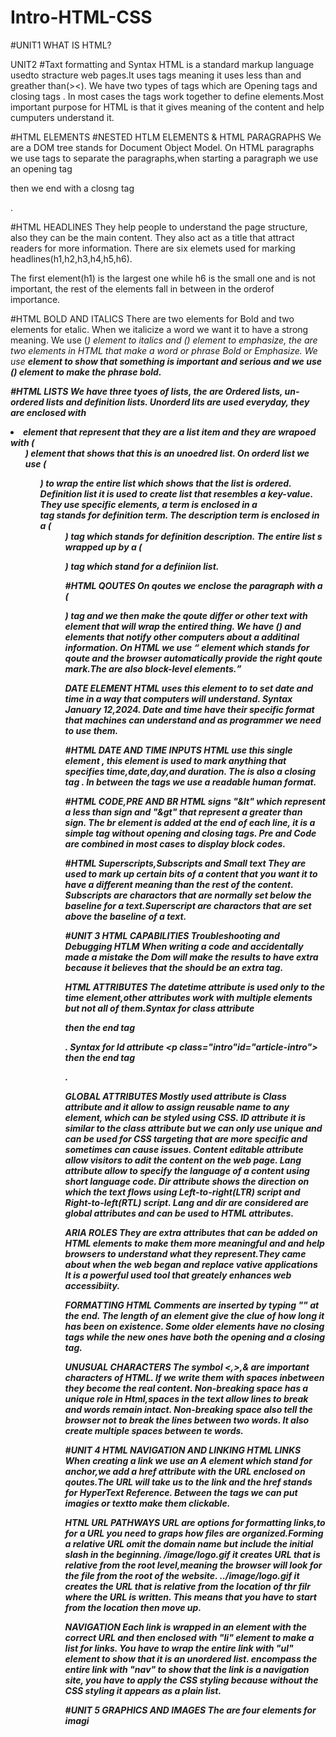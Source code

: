 # Intro-HTML-CSS    
#UNIT1
WHAT IS HTML?

UNIT2
#Taxt formatting and Syntax
HTML is a standard markup language usedto stracture web pages.It uses tags meaning it uses less than and greather than(><). We have two types of tags which are Opening tags <h> and closing tags </h>. In most cases the tags work together to define elements.Most important purpose for HTML is that it gives meaning of the content and help cumputers understand it.

#HTML ELEMENTS
#NESTED HTLM ELEMENTS & HTML PARAGRAPHS
We are a DOM tree stands for Document Object Model.
On HTML paragraphs we use tags to separate the paragraphs,when starting a paragraph we use an opening tag<p> then we end with a closng tag</p>.

#HTML HEADLINES
They help people to understand the page structure, also they can be the main content. They also act as a title that attract readers for more information. There are six elemets used for marking headlines(h1,h2,h3,h4,h5,h6).

The first element(h1) is the largest one while h6 is the small one and is not important, the rest of the elements fall in between in the orderof importance.

#HTML BOLD AND ITALICS
There are two elements for Bold and two elements for etalic. When we italicize a word we want it to have a strong meaning.
We use (<i>) element to italics and (<em>) element to emphasize, the are two elements in HTML that make a word or phrase Bold or Emphasize. We use <strong> element to show that something is important and serious and we use (<b>) element to make the phrase bold.

#HTML LISTS
We have three tyoes of lists, the are Ordered lists, un-ordered lists and definition lists. Unorderd lits are used everyday, they are enclosed with <li> element that represent that they are a list item and they are wrapoed with (<ul>) element that shows that this is an unoedred list.
On orderd list we use (<ol>) to wrap the entire list which shows that the list is ordered.
Definition list it is used to create list that resembles a key-value. They use specific elements, a term is enclosed in a <dt> tag stands for definition term. The description term is enclosed in a (<dd>) tag which stands for definition description. The entire list s wrapped up by a (<dl>) tag which stand for a definiion list.

#HTML QOUTES
On qoutes we enclose the paragraph with a (<p>) tag and we then make the qoute differ or other text with <blockqoute> element that will wrap the entired thing.
We have (<cite>) and <blockqoute> elements that notify other computers about a additinal information.
On HTML we use <q> element which stands for qoute and the browser automatically provide the right qoute mark.The are also block-level elements.

DATE ELEMENT
HTML uses this element to to set date and time in a way that computers will understand.
Syntax <time datetime="2024-01-12">January 12,2024</time>. Date and time have their specific format that machines can understand and as programmer we need to use them.

#HTML DATE AND TIME INPUTS
HTML use this single element <time>, this element is used to mark anything that specifies time,date,day,and duration. The is also a closing tag </time>.
In between the tags we use a readable human format.

#HTML CODE,PRE AND BR
HTML signs "&lt" which represent a less than sign and "&gt" that represent a greater than sign.
The br element is added at the end of each line, it is a simple tag without opening and closing tags. Pre and Code are combined in most cases to display block codes.

#HTML Superscripts,Subscripts and Small text
They are used to mark up certain bits of a content that you want it to have a different meaning than the rest of the content.
Subscripts are charactors that are normally set below the baseline for a text.Superscript are charactors that are set above the baseline of a text.

#UNIT 3
HTML CAPABILITIES
Troubleshooting and Debugging HTLM 
When writing a code and accidentally made a mistake the Dom will make the results to have extra because it believes that the should be an extra tag.

HTML ATTRIBUTES
The datetime attribute is used only to the time element,other attributes work with multiple elements but not all of them.Syntax for class attribute <p class="intro"> then the end tag </p>.
Syntax for Id attribute <p class="intro"id="article-intro"> then the end tag </p>.

GLOBAL ATTRIBUTES
Mostly used attribute is Class attribute and it allow to assign reusable name to any element, which can be styled using CSS.
ID attribute it is similar to the class attribute but we can only use unique and can be used for CSS targeting that are more specific and sometimes can cause issues.
Content editable attribute allow visitors to adit the content on the web page.
Lang attribute allow to specify the language of a content using short language code.
Dir attribute shows the direction on which the text flows using Left-to-right(LTR) script and Right-to-left(RTL) script.
Lang and dir are considered are global attributes and can be used to HTML attributes.

ARIA ROLES
They are extra attributes that can be added on HTML elements to make them more meaningful and and help browsers to understand what they represent.They came about when the web began and replace vative applications
It is a powerful used tool that greately enhances web accessibiity.

FORMATTING HTML
Comments are inserted by typing "<!--" at the start and type this "-->" at the end. The length of an element give the clue of how long it has been on existence. Some older elements have no closing tags while the new ones have both the opening and a closing tag.

UNUSUAL CHARACTERS
The symbol <,>,& are important characters of HTML. If we write them with spaces inbetween they become the real content. Non-breaking space has a unique role in Html,spaces in the text allow lines to break and words remain intact.
Non-breaking space also tell the browser not to break the lines between two words. It also create multiple spaces between te words.


#UNIT 4
HTML NAVIGATION AND LINKING
HTML LINKS
When creating a link we use an A element which stand for anchor,we add a href attribute with the URL enclosed on qoutes.The URL will take us to the link and the href stands for HyperText Reference.
Between the tags we can put imagies or textto make them clickable.

HTNL URL PATHWAYS
URL are options for formatting links,to for a URL you need to graps how files are organized.Forming a relative URL omit the domain name but include the initial slash in the beginning.
/image/logo.gif it creates URL that is relative from the root level,meaning the browser will look for the file from the root of the website.
../image/logo.gif it creates the URL that is relative from the location of thr filr where the URL is written. This means that you have to start from the location then move up.

NAVIGATION
Each link is wrapped in an element with the correct URL and then enclosed with "li" element to make a list for links. You have to wrap the entire link with "ul" element to show that it is an unordered list.
encompass the entire link with "nav" to show that the link is a navigation site, you have to apply the CSS styling because without the CSS styling it appears as a plain list.

#UNIT 5
GRAPHICS AND IMAGES
The are four elements for imagi



